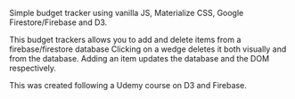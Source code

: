 Simple budget tracker using vanilla JS, Materialize CSS, Google Firestore/Firebase and D3.

  This budget trackers allows you to add and delete items from a firebase/firestore database
    Clicking on a wedge deletes it both visually and from the database. 
    Adding an item updates the database and the DOM respectively. 
    
This was created following a Udemy course on D3 and Firebase. 
